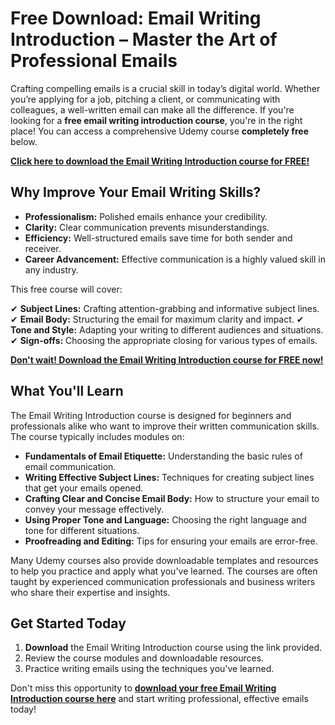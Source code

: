 # Free Download: Email Writing Introduction – Master the Art of Professional Emails

Crafting compelling emails is a crucial skill in today’s digital world. Whether you’re applying for a job, pitching a client, or communicating with colleagues, a well-written email can make all the difference. If you're looking for a **free email writing introduction course**, you're in the right place! You can access a comprehensive Udemy course **completely free** below.

[**Click here to download the Email Writing Introduction course for FREE!**](https://udemywork.com/email-writing-introduction)

## Why Improve Your Email Writing Skills?

*   **Professionalism:** Polished emails enhance your credibility.
*   **Clarity:** Clear communication prevents misunderstandings.
*   **Efficiency:** Well-structured emails save time for both sender and receiver.
*   **Career Advancement:** Effective communication is a highly valued skill in any industry.

This free course will cover:

✔ **Subject Lines:** Crafting attention-grabbing and informative subject lines.
✔ **Email Body:** Structuring the email for maximum clarity and impact.
✔ **Tone and Style:** Adapting your writing to different audiences and situations.
✔ **Sign-offs:** Choosing the appropriate closing for various types of emails.

[**Don't wait! Download the Email Writing Introduction course for FREE now!**](https://udemywork.com/email-writing-introduction)

## What You'll Learn

The Email Writing Introduction course is designed for beginners and professionals alike who want to improve their written communication skills. The course typically includes modules on:

*   **Fundamentals of Email Etiquette:** Understanding the basic rules of email communication.
*   **Writing Effective Subject Lines:** Techniques for creating subject lines that get your emails opened.
*   **Crafting Clear and Concise Email Body:** How to structure your email to convey your message effectively.
*   **Using Proper Tone and Language:** Choosing the right language and tone for different situations.
*   **Proofreading and Editing:** Tips for ensuring your emails are error-free.

Many Udemy courses also provide downloadable templates and resources to help you practice and apply what you've learned. The courses are often taught by experienced communication professionals and business writers who share their expertise and insights.

## Get Started Today

1.  **Download** the Email Writing Introduction course using the link provided.
2.  Review the course modules and downloadable resources.
3.  Practice writing emails using the techniques you've learned.

Don't miss this opportunity to **[download your free Email Writing Introduction course here](https://udemywork.com/email-writing-introduction)** and start writing professional, effective emails today!
